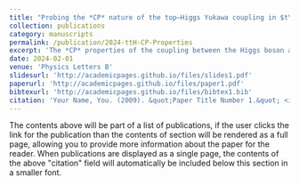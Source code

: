```yaml
---
title: "Probing the *CP* nature of the top–Higgs Yukawa coupling in $t\bar{t}H$ and $tH$ events with $H\rightarrow b\bar{b}$ decays using the ATLAS detector at the LHC"
collection: publications
category: manuscripts
permalink: /publication/2024-ttH-CP-Properties
excerpt: 'The *CP* properties of the coupling between the Higgs boson and the top quark are investigated using \\(139 fb^{-1}\\) of proton–proton collision data recorded by the ATLAS experiment at the LHC at a centre-of-mass energy of \\(\sqrt{s}=13\\)TeV. The *CP* structure of the top quark–Higgs boson Yukawa coupling is probed in events with a Higgs boson decaying into a pair of b-quarks and produced in association with either a pair of top quarks, \\(t\bar{t}H\\), or a single top quark, \\(tH\\). Events containing one or two electrons or muons are used for the measurement. Multivariate techniques are used to select regions enriched in \\(t\bar{t}H\\) and \\(tH\\) events, where dedicated *CP*-sensitive observables are exploited. In an extension of the Standard Model (SM) with a *CP*-odd admixture in the top–Higgs Yukawa coupling, the mixing angle between *CP*-even and *CP*-odd couplings is measured to be \\(\alpha = 11^\circ^{+52^{\circ}}_{-73^{\circ}}\\), compatible with the SM prediction corresponding to \\(\alpha=0^\circ\\).'
date: 2024-02-01
venue: 'Physics Letters B'
slidesurl: 'http://academicpages.github.io/files/slides1.pdf'
paperurl: 'http://academicpages.github.io/files/paper1.pdf'
bibtexurl: 'http://academicpages.github.io/files/bibtex1.bib'
citation: 'Your Name, You. (2009). &quot;Paper Title Number 1.&quot; <i>Journal 1</i>. 1(1).'
---
```

The contents above will be part of a list of publications, if the user clicks the link for the publication than the contents of section will be rendered as a full page, allowing you to provide more information about the paper for the reader. When publications are displayed as a single page, the contents of the above "citation" field will automatically be included below this section in a smaller font.
